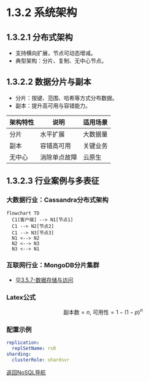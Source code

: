 # 1.3.2 系统架构

## 1.3.2.1 分布式架构

- 支持横向扩展，节点可动态增减。
- 典型架构：分片、复制、无中心节点。

## 1.3.2.2 数据分片与副本

- 分片：按键、范围、哈希等方式分布数据。
- 副本：提升高可用与容错能力。

| 架构特性 | 说明 | 适用场景 |
|----------|------|----------|
| 分片     | 水平扩展 | 大数据量 |
| 副本     | 容错高可用 | 关键业务 |
| 无中心   | 消除单点故障 | 云原生 |

## 1.3.2.3 行业案例与多表征

### 大数据行业：Cassandra分布式架构

```mermaid
flowchart TD
  C1[客户端] --> N1[节点1]
  C1 --> N2[节点2]
  C1 --> N3[节点3]
  N1 <--> N2
  N2 <--> N3
  N3 <--> N1
```

### 互联网行业：MongoDB分片集群

- 见[3.5.7-数据存储与访问](../../3-数据模型与算法/3.5-数据分析与ETL/3.5.7-数据存储与访问.md)

### Latex公式

$$
\text{副本数} = n,\ \text{可用性} = 1 - (1-p)^n
$$

### 配置示例

```yaml
replication:
  replSetName: rs0
sharding:
  clusterRole: shardsvr
```

[返回NoSQL导航](README.md)
